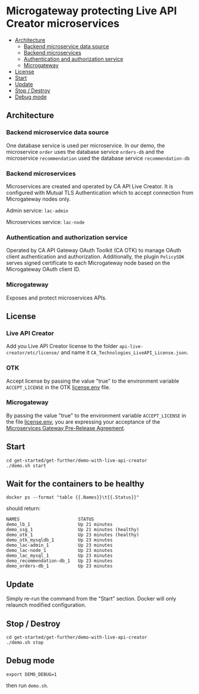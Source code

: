 # Microgateway protecting Live API Creator microservices

*  [Architecture](#)
    * [Backend microservice data source](#)
    * [Backend microservices](#)
    * [Authentication and authorization service](#)
    * [Microgateway](#)
* [License](#)
* [Start](#)
* [Update](#)
* [Stop / Destroy](#)
* [Debug mode](#)

## Architecture
### Backend microservice data source

One database service is used per microservice. In our demo, the microservice
`order` uses the database service `orders-db` and the microservice `recommendation`
used the database service `recommendation-db`

### Backend microservices

Microservices are created and operated by CA API Live Creator. It is configured with Mutual TLS Authentication which to accept connection from Microgateway nodes only.

Admin service: `lac-admin`

Microservices service: `lac-node`

### Authentication and authorization service

Operated by CA API Gateway OAuth Toolkit (CA OTK) to manage
OAuth client authentication and authorization. Additionally,
the plugin `PolicySDK` serves signed certificate to each Microgateway node based on the Microgateway OAuth client ID.

### Microgateway
Exposes and protect microservices APIs.

## License
### Live API Creator

Add you Live API Creator license to the folder `api-live-creator/etc/license/`
and name it `CA_Technologies_LiveAPI_License.json`.

### OTK

Accept license by passing the value "true" to the environment variable `ACCEPT_LICENSE` in
the OTK [license.env](../../external/otk/config/license.env) file.

### Microgateway

By passing the value "true" to the environment variable `ACCEPT_LICENSE` in
the file [license.env](../../docker-compose/config/license.env), you are expressing
your acceptance of the [Microservices Gateway Pre-Release Agreement](../../../LICENSE.md).

## Start
```
cd get-started/get-further/demo-with-live-api-creator
./demo.sh start
```

## Wait for the containers to be healthy
```
docker ps --format "table {{.Names}}\t{{.Status}}"
```
should return:
```
NAMES                      STATUS
demo_lb_1                  Up 21 minutes
demo_ssg_1                 Up 21 minutes (healthy)
demo_otk_1                 Up 23 minutes (healthy)
demo_otk_mysqldb_1         Up 23 minutes
demo_lac-admin_1           Up 23 minutes
demo_lac-node_1            Up 23 minutes
demo_lac_mysql_1           Up 23 minutes
demo_recommendation-db_1   Up 23 minutes
demo_orders-db_1           Up 23 minutes
```

## Update
Simply re-run the command from the "Start" section. Docker will only relaunch
modified configuration.

## Stop / Destroy
```
cd get-started/get-further/demo-with-live-api-creator
./demo.sh stop
```

## Debug mode
```
export DEMO_DEBUG=1
```

then run `demo.sh`.
